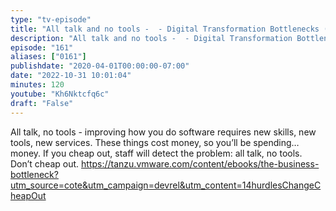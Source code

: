 ```yaml
---
type: "tv-episode"
title: "All talk and no tools -  - Digital Transformation Bottlenecks (11/14) - Tanzu Talk"
description: "All talk and no tools -  - Digital Transformation Bottlenecks (11/14) - Tanzu Talk"
episode: "161"
aliases: ["0161"]
publishdate: "2020-04-01T00:00:00-07:00"
date: "2022-10-31 10:01:04"
minutes: 120
youtube: "Kh6Nktcfq6c"
draft: "False"
---
```


All talk, no tools - improving how you do software requires new skills, new tools, new services. These things cost money, so you’ll be spending…money. If you cheap out, staff will detect the problem: all talk, no tools. Don’t cheap out. https://tanzu.vmware.com/content/ebooks/the-business-bottleneck?utm_source=cote&utm_campaign=devrel&utm_content=14hurdlesChangeCheapOut